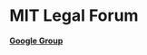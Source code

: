 # MIT Legal Forum 
**[Google Group](https://groups.google.com/forum/#!forum/mit-legal-forum)**

<iframe id="forum_embed"
  src="javascript:void(0)"
  scrolling="no"
  frameborder="0"
  width="600"
  height="700">
</iframe>
<script type="text/javascript">
  document.getElementById('forum_embed').src =
     'https://groups.google.com/forum/embed/?place=forum/mit-legal-forum'
     + '&showsearch=true&showpopout=true&showtabs=false'
     + '&parenturl=' + encodeURIComponent(window.location.href);
</script>
